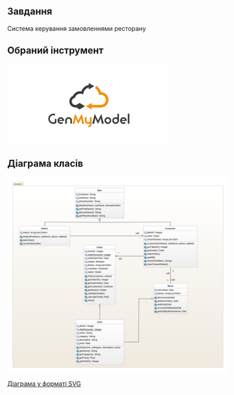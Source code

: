 ## Завдання

 Система керування замовленнями ресторану

 ## Обраний інструмент

 ![Gen my model](/other/genmymodel.png)

 ## Діаграма класів

 ![UML class diagram](/other/diagram.png)

[Діаграма у форматі SVG](https://app.genmymodel.com/api/projects/_DJgLwI94Eeqwvcm2LAkYWA/diagrams/_DJgLw494Eeqwvcm2LAkYWA/svg)